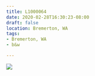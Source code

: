 ```yaml
---
title: L1000064
date: 2020-02-28T16:30:23-08:00
draft: false
location: Bremerton, WA
tags:
- Bremerton, WA
- b&w

---
```

![](https://d17enza3bfujl8.cloudfront.net/L1000064.jpg)
